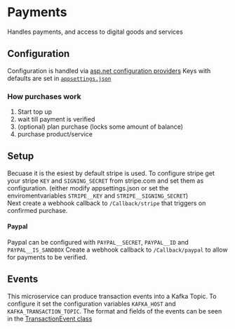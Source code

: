 # Payments
Handles payments, and access to digital goods and services

## Configuration
Configuration is handled via [asp.net configuration providers](https://docs.microsoft.com/en-us/aspnet/core/fundamentals/configuration/?view=aspnetcore-6.0#environment-variables)
Keys with defaults are set in [`appsettings.json`](appsettings.json)

### How purchases work
1. Start top up 
2. wait till payment is verified
3. (optional) plan purchase (locks some amount of balance)
4. purchase product/service 

## Setup
Becuase it is the esiest by default stripe is used. 
To configure stripe get your stripe `KEY` and `SIGNING_SECRET` from stripe.com and set them as configuration. 
(either modify appsettings.json or set the enviromentvariables `STRIPE__KEY` and `STRIPE__SIGNING_SECRET`)  
Next create a webhook callback to `/Callback/stripe` that triggers on confirmed purchase.

#### Paypal
Paypal can be configured with `PAYPAL__SECRET`, `PAYPAL__ID` and `PAYPAL__IS_SANDBOX` 
Create a webhook callback to `/Callback/paypal` to allow for payments to be verified.

## Events 
This microservice can produce transaction events into a Kafka Topic.
To configure it set the configuration variables `KAFKA_HOST` and `KAFKA_TRANSACTION_TOPIC`.
The format and fields of the events can be seen in the [TransactionEvent class](Models/TransactionEvent.cs) 